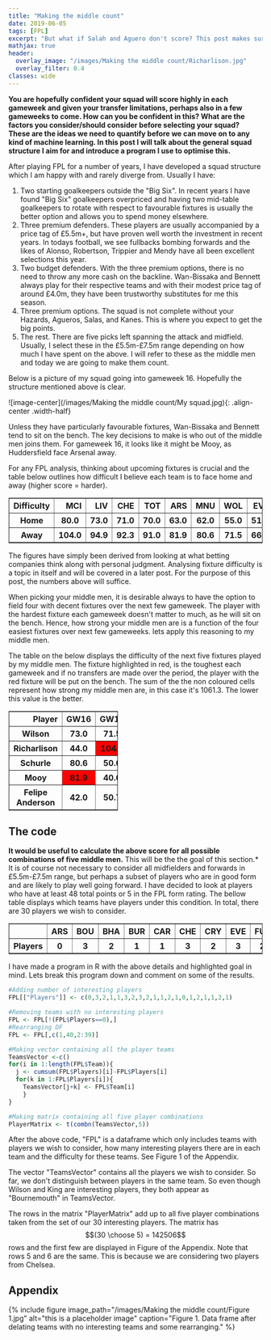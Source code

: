 ```yaml
---
title: "Making the middle count"
date: 2019-06-05
tags: [FPL]
excerpt: "But what if Salah and Aguero don't score? This post makes sure you're prepared for when they don't."
mathjax: true
header:
  overlay_image: "/images/Making the middle count/Richarlison.jpg"
  overlay_filter: 0.4
classes: wide
---
```


**You are hopefully confident your squad will score highly in each gameweek and given your transfer limitations, perhaps also in a few gameweeks to come. How can you be confident in this? What are the factors you consider/should consider before selecting your squad? These are the ideas we need to quantify before we can move on to any kind of machine learning. In this post I will talk about the general squad structure I aim for and introduce a program I use to optimise this.**

After playing FPL for a number of years, I have developed a squad structure which I am happy with and rarely diverge from. Usually I have:

1. Two starting goalkeepers outside the "Big Six". In recent years I have found "Big Six" goalkeepers overpriced and having two mid-table goalkeepers to rotate with respect to favourable fixtures is usually the better option and allows you to spend money elsewhere.
2. Three premium defenders. These players are usually accompanied by a price tag of £5.5m+, but have proven well worth the investment in recent years. In todays football, we see fullbacks bombing forwards and the likes of Alonso, Robertson, Trippier and Mendy have all been excellent selections this year.
3. Two budget defenders. With the three premium options, there is no need to throw any more cash on the backline. Wan-Bissaka and Bennett always play for their respective teams and with their modest price tag of around £4.0m, they have been trustworthy substitutes for me this season.
4. Three premium options. The squad is not complete without your Hazards, Agueros, Salas, and Kanes. This is where you expect to get the big points.
5. The rest. There are five picks left spanning the attack and midfield. Usually, I select these in the £5.5m-£7.5m range depending on how much I have spent on the above. I will refer to these as the middle men and today we are going to make them count.

Below is a picture of my squad going into gameweek 16. Hopefully the structure mentioned above is clear.

![image-center](/images/Making the middle count/My squad.jpg){: .align-center .width-half}

Unless they have particularly favourable fixtures, Wan-Bissaka and Bennett tend to sit on the bench. The key decisions to make is who out of the middle men joins them. For gameweek 16, it looks like it might be Mooy, as Huddersfield face Arsenal away.

For any FPL analysis, thinking about upcoming fixtures is crucial and the table below outlines how difficult I believe each team is to face home and away (higher score = harder).

<div>
<table border="1" class="dataframe">
  <thead>
    <tr style="text-align: right;">
      <th>Difficulty</th>
      <th>MCI</th>
      <th>LIV</th>
      <th>CHE</th>
      <th>TOT</th>
      <th>ARS</th>
      <th>MNU</th>
      <th>WOL</th>
      <th>EVE</th>
      <th>WHU</th>
      <th>BOU</th>
      <th>LEI</th>
      <th>WAT</th>
      <th>BHA</th>
      <th>BUR</th>
      <th>CRY</th>
      <th>NEW</th>
      <th>FUL</th>
      <th>SOU</th>
      <th>HUD</th>
      <th>CAR</th>
    </tr>
  </thead>
  <tbody>
    <tr>
      <th>Home</th>
      <th>80.0</th>
      <th>73.0</th>
      <th>71.0</th>
      <th>70.0</th>
      <th>63.0</th>
      <th>62.0</th>
      <th>55.0</th>
      <th>51.0</th>
      <th>50.0</th>
      <th>46.0</th>
      <th>46.0</th>
      <th>44.0</th>
      <th>42.0</th>
      <th>42.0</th>
      <th>42.0</th>
      <th>40.0</th>
      <th>39.0</th>
      <th>38.0</th>
      <th>34.0</th>
      <th>33.0</th>
    </tr>
    <tr>
    <th>Away</th>
    <th>104.0</th>
    <th>94.9</th>
    <th>92.3</th>
    <th>91.0</th>
    <th>81.9</th>
    <th>80.6</th>
    <th>71.5</th>
    <th>66.3</th>
    <th>65.0</th>
    <th>59.8</th>
    <th>59.8</th>
    <th>57.2</th>
    <th>54.6</th>
    <th>54.6</th>
    <th>54.6</th>
    <th>52.0</th>
    <th>50.7</th>
    <th>49.4</th>
    <th>44.2</th>
    <th>42.9</th>
    </tr>
  </tbody>
</table>
</div>

The figures have simply been derived from looking at what betting companies think along with personal judgment. Analysing fixture difficulty is a topic in itself and will be covered in a later post. For the purpose of this post, the numbers above will suffice.

When picking your middle men, it is desirable always to have the option to field four with decent fixtures over the next few gameweek. The player with the hardest fixture each gameweek doesn't matter to much, as he will sit on the bench. Hence, how strong your middle men are is a function of the four easiest fixtures over next few gameweeks. lets apply this reasoning to my middle men.

The table on the below displays the difficulty of the next five fixtures played by my middle men. The fixture highlighted in red, is the toughest each gameweek and if no transfers are made over the period, the player with the red fixture will be put on the bench. The sum of the the non coloured cells represent how strong my middle men are, in this case it's 1061.3. The lower this value is the better.  

<div>
<table border="1" class="dataframe" style="width:43%">
  <thead>
    <tr style="text-align: right;">
      <th>Player</th>
      <th>GW16</th>
      <th>GW17</th>
      <th>GW18</th>
      <th>GW19</th>
      <th>GW20</th>
    </tr>
  </thead>
  <tbody>
    <tr>
      <th>Wilson</th>
      <th>73.0</th>
      <th>71.5</th>
      <th>42.0</th>
      <th bgcolor="#FF0000">91.0</th>
      <th bgcolor="#FF0000">80.6.0</th>
    </tr>
    <tr>
      <th>Richarlison</th>
      <th>44.0</th>
      <th bgcolor="#FF0000">104.0</th>
      <th bgcolor="#FF0000">70.0</th>
      <th>54.6</th>
      <th>54.6</th>
    </tr>
    <tr>
      <th>Schurle</th>
      <th>80.6</th>
      <th>50.0</th>
      <th>52.0</th>
      <th>55.0</th>
      <th>34.0</th>
    </tr>
    <tr>
      <th>Mooy</th>
      <th bgcolor="#FF0000">81.9</th>
      <th>40.0</th>
      <th>38.0</th>
      <th>80.6</th>
      <th>50.7</th>
    </tr>
    <tr>
      <th>Felipe Anderson</th>
      <th>42.0</th>
      <th>50.7</th>
      <th>44.0</th>
      <th>49.4</th>
      <th>54.6</th>
    </tr>
  </tbody>
</table>
</div>

## The code
**It would be useful to calculate the above score for all possible combinations of five middle men.** This will be the the goal of this section.* It is of course not necessary to consider all midfielders and forwards in £5.5m-£7.5m range, but perhaps a subset of players who are in good form and are likely to play well going forward. I have decided to look at players who have at least 48 total points or 5 in the FPL form rating. The bellow table displays which teams have players under this condition. In total, there are 30 players we wish to consider.

<div>
<table border="1" class="dataframe">
  <thead>
    <tr style="text-align: right;">
      <th></th>
      <th>ARS</th>
      <th>BOU</th>
      <th>BHA</th>
      <th>BUR</th>
      <th>CAR</th>
      <th>CHE</th>
      <th>CRY</th>
      <th>EVE</th>
      <th>FUL</th>
      <th>HUD</th>
      <th>LEI</th>
      <th>LIV</th>
      <th>MCI</th>
      <th>MNU</th>
      <th>NEW</th>
      <th>SOU</th>
      <th>TOT</th>
      <th>WAT</th>
      <th>WHU</th>
      <th>WOL</th>
    </tr>
  </thead>
  <tbody>
    <tr>
      <th>Players</th>
      <th>0</th>
      <th>3</th>
      <th>2</th>
      <th>1</th>
      <th>1</th>
      <th>3</th>
      <th>2</th>
      <th>3</th>
      <th>2</th>
      <th>1</th>
      <th>1</th>
      <th>2</th>
      <th>1</th>
      <th>0</th>
      <th>1</th>
      <th>2</th>
      <th>1</th>
      <th>1</th>
      <th>2</th>
      <th>1</th>
    </tr>
  </tbody>
</table>
</div>

I have made a program in R with the above details and highlighted goal in mind. Lets break this program down and comment on some of the results.

```r
#Adding number of interesting players
FPL[["Players"]] <- c(0,3,2,1,1,3,2,3,2,1,1,2,1,0,1,2,1,1,2,1)

#Removing teams with no interesting players
FPL <- FPL[!(FPL$Players==0),]
#Rearranging DF
FPL <- FPL[,c(1,40,2:39)]

#Making vector containing all the player teams
TeamsVector <-c()
for(i in 1:length(FPL$Team)){
  j <- cumsum(FPL$Players)[i]-FPL$Players[i]
  for(k in 1:FPL$Players[i]){
    TeamsVector[j+k] <- FPL$Team[i]
    }
}

#Making matrix containing all five player combinations
PlayerMatrix <- t(combn(TeamsVector,5))
```

After the above code, "FPL" is a dataframe which only includes teams with players we wish to consider, how many interesting players there are in each team and the difficulty for these teams. See Figure 1 of the Appendix.

The vector "TeamsVector" contains all the players we wish to consider. So far, we don't distinguish between players in the same team. So even though Wilson and King are interesting players, they both appear as "Bournemouth" in TeamsVector.

The rows in the matrix "PlayerMatrix" add up to all five player combinations taken from the set of our 30 interesting players. The matrix has $$(30 \choose 5) = 142506$$ rows and the first few are displayed in Figure of the Appendix. Note that rows 5 and 6 are the same. This is because we are considering two players from Chelsea.

## Appendix

{% include figure image_path="/images/Making the middle count/Figure 1.jpg" alt="this is a placeholder image" caption="Figure 1. Data frame after delating teams with no interesting teams and some rearranging." %}
